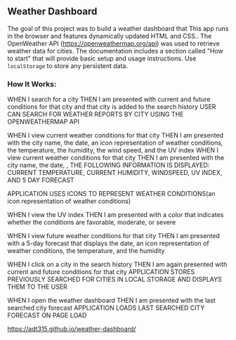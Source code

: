 ## Weather Dashboard

The goal of this project was to build a weather dashboard that This app runs in the browser and features dynamically updated HTML and CSS..  The OpenWeather API (https://openweathermap.org/api) was used to retrieve weather data for cities. The documentation includes a section called "How to start" that will provide basic setup and usage instructions. Use `localStorage` to store any persistent data.

### How It Works:

WHEN I search for a city THEN I am presented with current and future conditions for that city and that city is added to the search history
USER CAN SEARCH FOR WEATHER REPORTS BY CITY USING THE OPENWEATHERMAP API

WHEN I view current weather conditions for that city
THEN I am presented with the city name, the date, an icon representation of weather conditions, the temperature, the humidity, the wind speed, and the UV index
WHEN I view current weather conditions for that city THEN I am presented with the city name, the date, , 
THE FOLLOWING INFORMATION IS DISPLAYED: CURRENT TEMPERATURE, CURRENT HUMIDITY, WINDSPEED, UV INDEX, AND 5 DAY FORECAST

APPLICATION USES ICONS TO REPRESENT WEATHER CONDITIONS(an icon representation of weather conditions)


WHEN I view the UV index THEN I am presented with a color that indicates whether the conditions are favorable, moderate, or severe


WHEN I view future weather conditions for that city THEN I am presented with a 5-day forecast that displays the date, an icon representation of weather conditions, the temperature, and the humidity


WHEN I click on a city in the search history THEN I am again presented with current and future conditions for that city
APPLICATION STORES PREVIOUSLY SEARCHED FOR CITIES IN LOCAL STORAGE AND DISPLAYS THEM TO THE USER


WHEN I open the weather dashboard THEN I am presented with the last searched city forecast
APPLICATION LOADS LAST SEARCHED CITY FORECAST ON PAGE LOAD


https://adt315.github.io/weather-dashboard/
